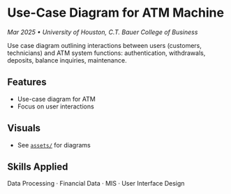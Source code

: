 # Use-Case Diagram for ATM Machine

_Mar 2025 • University of Houston, C.T. Bauer College of Business_

Use case diagram outlining interactions between users (customers, technicians) and ATM system functions: authentication, withdrawals, deposits, balance inquiries, maintenance.

## Features
- Use-case diagram for ATM
- Focus on user interactions

## Visuals
- See [`assets/`](assets/) for diagrams

## Skills Applied
Data Processing · Financial Data · MIS · User Interface Design
